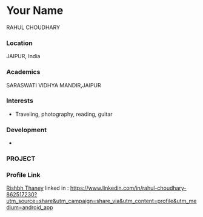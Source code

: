 # Your Name
RAHUL CHOUDHARY 

### Location
JAIPUR, India 

### Academics

SARASWATI VIDHYA MANDIR,JAIPUR 

### Interests

- Traveling, photography, reading, guitar

### Development

- 

### PROJECT 

### Profile Link

[Rishbh Thaney](https://github.com/RJSHIVA)
linked in  : https://www.linkedin.com/in/rahul-choudhary-862517230?utm_source=share&utm_campaign=share_via&utm_content=profile&utm_medium=android_app
